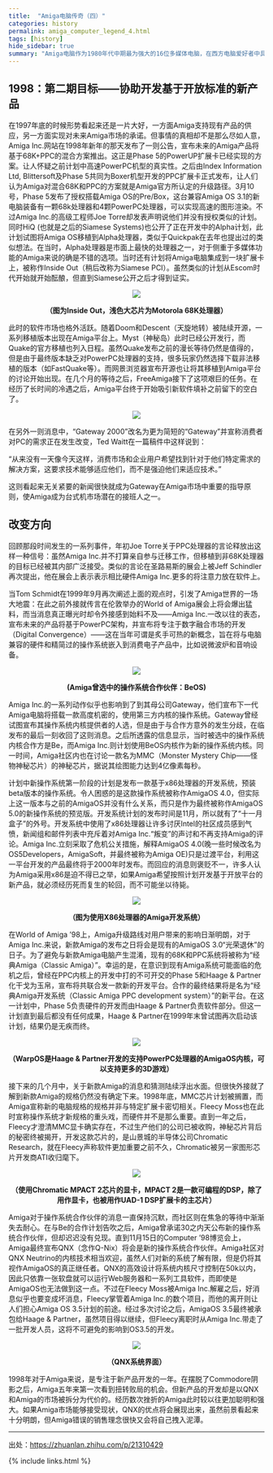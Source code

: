 ```yaml
---
title:  "Amiga电脑传奇（四）"
categories: history
permalink: amiga_computer_legend_4.html
tags: [history]
hide_sidebar: true
summary: "Amiga电脑作为1980年代中期最为强大的16位多媒体电脑，在西方电脑爱好者中具有极高的地位，对Demosence文化和电脑音乐也有着不可磨灭的影响，由于历史原因，Amiga电脑在中国极其罕见。爱好者也寥寥无几，希望通过此文能够成为向中文社区介绍Amiga电脑的历史，并和有兴趣的爱好者交流观点看法。"
---
```


## 1998：第二期目标——协助开发基于开放标准的新产品

在1997年底的时候形势看起来还是一片大好，一方面Amiga支持现有产品的供应，另一方面实现对未来Amiga市场的承诺。但事情的真相却不是那么尽如人意，Amiga Inc.网站在1998年新年的那天发布了一则公告，宣布未来的Amiga产品将基于68K+PPC的混合方案推出。这正是Phase 5的PowerUP扩展卡已经实现的方案。让人怀疑之前计划中高速PowerPC机型的真实性。之后由Index Information Ltd, Blittersoft及Phase 5共同为Boxer机型开发的PPC扩展卡正式发布，让人们认为Amiga对混合68K和PPC的方案就是Amiga官方所认定的升级路径。3月10号，Phase 5发布了授权搭载Amiga OS的Pre/Box，这台兼容Amiga OS 3.1的新电脑装备有一颗68k处理器和4颗PowerPC处理器，可以实现高速的图形渲染。不过Amiga Inc.的高级工程师Joe Torre却发表声明说他们并没有授权类似的计划。同时HiQ (也就是之后的Siamese Systems)也公开了正在开发中的Alpha计划，此计划试图将Amiga OS移植到Alpha处理器，类似于Quickpak在去年也提出过的类似想法。在当时，Alpha处理器是市面上最快的处理器之一，对于侧重于多媒体功能的Amiga来说的确是不错的选项。当时还有计划将Amiga电脑集成到一块扩展卡上，被称作Inside Out（稍后改称为Siamese PCI）。虽然类似的计划从Escom时代开始就开始酝酿，但直到Siamese公开之后才得到证实。

<div align="center">
    <a href="../images/dnbwg/amiga_computer_legend_33.jpg">
        <img src="../images/dnbwg/amiga_computer_legend_33.jpg"/>
    </a>
    <p><b>（图为Inside Out，浅色大芯片为Motorola 68K处理器）</b></p>
</div>

此时的软件市场也格外活跃。随着Doom和Descent（天旋地转）被陆续开源，一系列移植版本出现在Amiga平台上。Myst（神秘岛）此时已经公开发行，而Quake的官方移植也列入日程。虽然Quake发布之前的漫长等待仍然是值得的，但是由于最终版本缺乏对PowerPC处理器的支持，很多玩家仍然选择下载非法移植的版本（如FastQuake等）。而网景浏览器宣布开源也让将其移植到Amiga平台的讨论开始出现。在几个月的等待之后，FreeAmiga接下了这项艰巨的任务。在经历了长时间的冷遇之后，Amiga平台终于开始吸引新软件填补之前留下的空白了。

<div align="center">
    <a href="../images/dnbwg/amiga_computer_legend_34.jpg">
        <img src="../images/dnbwg/amiga_computer_legend_34.jpg"/>
    </a>
</div>

在另外一则消息中，“Gateway 2000”改名为更为简短的“Gateway”并宣称消费者对PC的需求正在发生改变，Ted Waitt在一篇稿件中这样说到：

“从来没有一天像今天这样，消费市场和企业用户希望找到针对于他们特定需求的解决方案，这要求技术能够适应他们，而不是强迫他们来适应技术。”

这则看起来无关紧要的新闻很快就成为Gateway在Amiga市场中重要的指导原则，使Amiga成为台式机市场潜在的接班人之一。

## 改变方向

回顾那段时间发生的一系列事件，年初Joe Torre关于PPC处理器的言论释放出这样一种信号：虽然Amiga Inc.并不打算亲自参与迁移工作，但移植到非68K处理器的目标已经被其内部广泛接受。类似的言论在圣路易斯的展会上被Jeff Schindler再次提出，他在展会上表示表示相比硬件Amiga Inc.更多的将注意力放在软件上。

当Tom Schmidt在1999年9月再次阐述上面的观点时，引发了Amiga世界的一场大地震：在此之前外接就传言在伦敦举办的World of Amiga展会上将会爆出猛料，而当消息真正曝光时却令外接感到始料不及——Amiga Inc.一改以往的表态，宣布未来的产品将基于PowerPC架构，并宣布将专注于数字融合市场的开发（Digital Convergence）——这在当年可谓是炙手可热的新概念，旨在将与电脑兼容的硬件和精简过的操作系统嵌入到消费电子产品中，比如说微波炉和音响设备。

<div align="center">
    <a href="../images/dnbwg/amiga_computer_legend_35.jpg">
        <img src="../images/dnbwg/amiga_computer_legend_35.jpg"/>
    </a>
    <p><b>(Amiga曾选中的操作系统合作伙伴：BeOS)</b></p>
</div>

Amiga Inc.的一系列动作似乎也影响到了到其母公司Gateway，他们宣布下一代Amiga电脑将搭载一款高度机密的，使用第三方内核的操作系统。Gateway曾经试图宣布其操作系统内核提供者的人选，但是由于与合作方意外的发生分歧，在临发布的最后一刻收回了这则消息。之后所透露的信息显示，当时被选中的操作系统内核合作方是Be，而Amiga Inc.则计划使用BeOS内核作为新的操作系统内核。同一时间，Amiga社区内也在讨论一款名为MMC（Monster Mystery Chip——怪物神秘芯片）的神秘芯片，据说其绘图能力达到4亿像素每秒。

计划中新操作系统第一阶段的计划是发布一款基于x86处理器的开发系统，预装beta版本的操作系统。令人困惑的是这款操作系统被称作AmigaOS 4.0，但实际上这一版本与之前的AmigaOS并没有什么关系，而只是作为最终被称作AmigaOS 5.0的新操作系统的预览版。开发系统计划的发布时间是11月，所以就有了“十一月盒子”的外号。开发系统中使用了x86处理器让许多讨厌Intel的社区成员感到气愤，新闻组和邮件列表中充斥着对Amiga Inc.“叛变”的声讨和不再支持Amiga的评论。Amiga Inc.立刻采取了危机公关措施，解释AmigaOS 4.0(晚一些时候改名为OS5Developers，AmigaSoft，并最终被称为Amiga OE)只是过渡平台，利用这一平台开发的产品最终将于2000年时发布。而回应的消息则褒贬不一，许多人认为Amiga采用x86是迫不得已之举，如果Amiga希望按照计划开发基于开放平台的新产品，就必须经历死而复生的轮回，而不可能坐以待毙。

<div align="center">
    <a href="../images/dnbwg/amiga_computer_legend_35.jpg">
        <img src="../images/dnbwg/amiga_computer_legend_35.jpg"/>
    </a>
    <p><b>（图为使用X86处理器的Amiga开发系统）</b></p>
</div>

在World of Amiga ’98上，Amiga升级路线对用户带来的影响日渐明朗，对于Amiga Inc.来说，新款Amiga的发布之日将会是现有的AmigaOS 3.0“光荣退休”的日子。为了避免与新款Amiga电脑产生混淆，现有的68K和PPC系统将被称为“经典Amiga（Classic Amiga）”。幸运的是，在意识到现有Amiga系统可能面临的危机之后，曾经在PPC内核上的开发中打的不可开交的Phase 5和Haage & Partner化干戈为玉帛，宣布将共联合发一款新的开发平台。合作的最终结果将是名为“经典Amiga开发系统（Classic Amiga PPC development system）”的新平台。在这一计划中，Phase 5负责硬件的开发而由Haage & Partner负责软件部分。但这一计划直到最后都没有任何成果，Haage & Partner在1999年末曾试图再次启动该计划，结果仍是无疾而终。

<div align="center">
    <a href="../images/dnbwg/amiga_computer_legend_37.jpg">
        <img src="../images/dnbwg/amiga_computer_legend_37.jpg"/>
    </a>
    <p><b>（WarpOS是Haage & Partner开发的支持PowerPC处理器的AmigaOS内核，可以支持更多的3D游戏）</b></p>
</div>



接下来的几个月中，关于新款Amiga的消息和猜测陆续浮出水面。但很快外接就了解到新款Amiga的规格仍然没有确定下来。1998年底，MMC芯片计划被搁置，而Amiga宣称新的电脑规格的规格并非与特定扩展卡密切相关。Fleecy Moss也在此时宣称操作系统才新规格的重头戏，而硬件并不是那么重要。直到一年之后，Fleecy才澄清MMC显卡确实存在，不过生产他们的公司已被收购，神秘芯片背后的秘密终被揭开，开发这款芯片的，是山景城的半导体公司Chromatic Research，就在Fleecy声称软件更加重要之前不久，Chromatic被另一家图形芯片开发商ATI收归麾下。

<div align="center">
    <a href="../images/dnbwg/amiga_computer_legend_38.jpg">
        <img src="../images/dnbwg/amiga_computer_legend_38.jpg"/>
    </a>
    <p><b>（使用Chromatic MPACT 2芯片的显卡，MPACT 2是一款可编程的DSP，除了用作显卡，也被用作UAD-1 DSP扩展卡的主芯片）</b></p>
</div>

Amiga对于操作系统合作伙伴的消息一直保持沉默，而社区则在焦急的等待中渐渐失去耐心。在与Be的合作计划告吹之后，Amiga曾承诺30之内天公布新的操作系统合作伙伴，但却迟迟没有兑现。直到11月15日的Computer ’98博览会上，Amiga最终宣布QNX（念作Q-Nix）将会是新的操作系统合作伙伴。Amiga社区对QNX Neutrino的内核技术相当欢迎，虽然人们对新的系统了解有限，但是仍将其视作AmigaOS的真正继任者。QNX的高效设计将系统内核尺寸控制在50k以内，因此只依靠一张软盘就可以运行Web服务器和一系列工具软件，而即使是AmigaOS也无法做到这一点。不过在Fleecy Moss被Amiga Inc.解雇之后，好消息似乎也要变成坏消息，Fleecy掌管着Amiga Inc.的数个项目，而他的离开则让人们担心Amiga OS 3.5计划的前途。经过多次讨论之后，AmigaOS 3.5最终被承包给Haage & Partner，虽然项目得以继续，但Fleecy离职时从Amiga Inc.带走了一批开发人员，这将不可避免的影响到OS3.5的开发。

<div align="center">
    <a href="../images/dnbwg/amiga_computer_legend_38.jpg">
        <img src="../images/dnbwg/amiga_computer_legend_38.jpg"/>
    </a>
    <p><b>（QNX系统界面）</b></p>
</div>

1998年对于Amiga来说，是专注于新产品开发的一年。在摆脱了Commodore阴影之后，Amiga五年来第一次看到扭转败局的机会。但新产品的开发却是以QNX和Amiga的市场被拆分为代价的。经历数次挫折的Amiga此时较以往更加聪明和强大。如果Amiga市场能够接受现状，QNX的优点将会展现出来，虽然前景看起来十分明朗，但Amiga错误的销售理念很快又会将自己拽入泥潭。


---------

出处：https://zhuanlan.zhihu.com/p/21310429

{% include links.html %}
